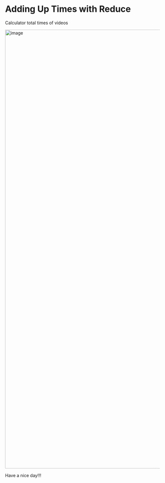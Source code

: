 # Adding Up Times with Reduce
Calculator total times of videos

<img width="1423" alt="image" src="https://github.com/turtle-evolution/js30/assets/70047028/8ff7f78f-3f51-48c8-90d4-d07b6e709cc0">

Have a nice day!!!
